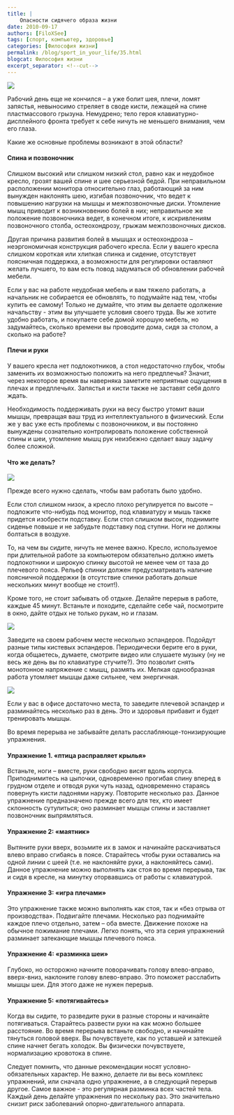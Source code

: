 ```yaml
---
title: |
    Опасности сидячего образа жизни
date: 2010-09-17
authors: [FiloXSee]
tags: [спорт, компьютер, здоровье]
categories: [Философия жизни]
permalink: /blog/sport_in_your_life/35.html
blogcat: Философия жизни
excerpt_separator: <!--cut-->
---
```



![](http://itw66.ru/uploads/images/00/00/02/2010/09/17/5ff249.jpg)

Рабочий день еще не кончился – а уже болит шея, плечи, ломят запястья, невыносимо стреляет в своде кисти, лежащей на спине пластмассового грызуна. Немудрено; тело героя клавиатурно-дисплейного фронта требует к себе ничуть не меньшего внимания, чем его глаза.

Какие же основные проблемы возникают в этой области?

<!--cut-->


#### Спина и позвоночник


Слишком высокий или слишком низкий стол, равно как и неудобное кресло, грозят вашей спине и шее серьезной бедой. При неправильном расположении монитора относительно глаз, работающий за ним вынужден наклонять шею, изгибая позвоночник, что ведет к повышению нагрузки на мышцы и межпозвоночные диски. Утомление мышц приводит к возникновению болей в них; неправильное же положение позвоночника ведет, в конечном итоге, к искривлениям позвоночного столба, остеохондрозу, грыжам межпозвоночных дисков.

Другая причина развития болей в мышцах и остеохондроза – неэргономичная конструкция рабочего кресла. Если у вашего кресла слишком короткая или хлипкая спинка и сидение, отсутствует поясничная поддержка, а возможности для регулировки оставляют желать лучшего, то вам есть повод задуматься об обновлении рабочей мебели.

Если у вас на работе неудобная мебель и вам тяжело работать, а начальник не собирается ее обновлять, то подумайте над тем, чтобы купить ее самому! Только не думайте, что этим вы делаете одолжение начальству - этим вы улучшаете условия своего труда. Вы же хотите удобно работать, и покупаете себе домой хорошую мебель, но задумайтесь, сколько времени вы проводите дома, сидя за столом, а сколько на работе?

#### Плечи и руки


У вашего кресла нет подлокотников, а стол недостаточно глубок, чтобы заменить их возможностью положить на него предплечья? Значит, через некоторое время вы наверняка заметите неприятные ощущения в плечах и предплечьях. Запястья и кисти также не заставят себя долго ждать.

Необходимость поддерживать руки на весу быстро утомит ваши мышцы, превращая ваш труд из интеллектуального в физический. Если же у вас уже есть проблемы с позвоночником, и вы постоянно вынуждены сознательно контролировать положение собственной спины и шеи, утомление мышц рук неизбежно сделает вашу задачу более сложной.

#### Что же делать?


![](http://itw66.ru/uploads/images/00/00/02/2010/09/17/214bfa.jpg)

Прежде всего нужно сделать, чтобы вам работать было удобно.

Если стол слишком низок, а кресло плохо регулируется по высоте – подложите что-нибудь под монитор, под клавиатуру и мышь также придется изобрести подставку. Если стол слишком высок, поднимите сиденье повыше и не забудьте подставку под ступни. Ноги не должны болтаться в воздухе.

То, на чем вы сидите, ничуть не менее важно. Кресло, используемое при длительной работе за компьютером обязательно должно иметь подлокотники и широкую спинку высотой не менее чем от таза до плечевого пояса. Рельеф спинки должен предусматривать наличие поясничной поддержки (в отсутствие спинки работать дольше нескольких минут вообще не стоит!).

Кроме того, не стоит забывать об отдыхе. Делайте перерыв в работе, каждые 45 минут. Встаньте и походите, сделайте себе чай, посмотрите в окно, дайте отдых не только рукам, но и глазам.

![](http://itw66.ru/uploads/images/00/00/02/2010/09/17/ef7830.jpg)

Заведите на своем рабочем месте несколько эспандеров. Подойдут разные типы кистевых эспандеров. Периодически берите его в руки, когда общаетесь, думаете, смотрите видео или слушаете музыку (ну не весь же день вы по клавиатуре стучите?). Это позволит снять монотонное напряжение с мышц, размять их. Мелкая однообразная работа утомляет мышцы даже сильнее, чем энергичная.

![](http://itw66.ru/uploads/images/00/00/02/2010/09/17/7ee4c4.jpg)


Если у вас в офисе достаточно места, то заведите плечевой эспандер и разминайтесь несколько раз в день. Это и здоровья прибавит и будет тренировать мышцы.

Во время перерыва не забывайте делать расслабляюще-тонизирующие упражнения.

#### Упражнение 1. «птица расправляет крылья»


Встаньте, ноги – вместе, руки свободно висят вдоль корпуса. Приподнимитесь на цыпочки, одновременно прогибая спину вперед в грудном отделе и отводя руки чуть назад, одновременно стараясь повернуть кисти ладонями наружу. Повторите несколько раз. Данное упражнение предназначено прежде всего для тех, кто имеет склонность сутулиться; оно разминает мышцы спины и заставляет позвоночник выпрямляться.

#### Упражнение 2: «маятник»


Вытяните руки вверх, возьмите их в замок и начинайте раскачиваться влево вправо сгибаясь в поясе. Старайтесь чтобы руки оставались на одной линии с шеей (т.е. не наклоняйте руки, а наклоняйтесь сами). Данное упражнение можно выполнять как стоя во время перерыва, так и сидя в кресле, на минутку оторвавшись от работы с клавиатурой. 

#### Упражнение 3: «игра плечами»


Это упражнение также можно выполнять как стоя, так и «без отрыва от производства». Подвигайте плечами. Несколько раз поднимайте каждое плечо отдельно, затем – оба вместе. Движение похоже на обычное пожимание плечами. Легко понять, что эта серия упражнений разминает затекающие мышцы плечевого пояса. 

#### Упражнение 4: «разминка шеи»


Глубоко, но осторожно начните поворачивать голову влево-вправо, вверх-вниз, наклоните голову влево-вправо. Это поможет расслабить мышцы шеи. Для этого даже не нужен перерыв. 

#### Упражнение 5: «потягивайтесь»


Когда вы сидите, то разведите руки в разные стороны и начинайте потягиваться. Старайтесь развести руки на как можно большее расстояние. Во время перерыва встаньте свободно, и начинайте тянуться головой вверх. Вы почувствуете, как по уставшей и затекшей спине начнет бегать холодок. Вы физически почувствуете, нормализацию кровотока в спине.

Следует помнить, что данные рекомендации носят условно-обязательных характер. Не важно, делаете ли вы весь комплекс упражнений, или сначала одно упражнение, а в следующий перерыв другое. Самое важное - это регулярная разминка всех частей тела. Каждый день делайте упражнения по нескольку раз. Это значительно снизит риск заболеваний опорно-двигательного аппарата.
